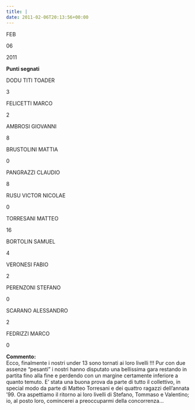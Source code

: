 ```yaml
---
title: |
date: 2011-02-06T20:13:56+00:00
---
```

FEB

06

2011

**Punti segnati**

DODU TITI TOADER

3

FELICETTI MARCO

2

AMBROSI GIOVANNI

8

BRUSTOLINI MATTIA

0

PANGRAZZI CLAUDIO

8

RUSU VICTOR NICOLAE

0

TORRESANI MATTEO

16

BORTOLIN SAMUEL

4

VERONESI FABIO

2

PERENZONI STEFANO

0

SCARANO ALESSANDRO

2

FEDRIZZI MARCO

0

**Commento:**  
Ecco, finalmente i nostri under 13 sono tornati ai loro livelli !!! Pur con due assenze “pesanti” i nostri hanno disputato una bellissima gara restando in partita fino alla fine e perdendo con un margine certamente inferiore a quanto temuto. E’ stata una buona prova da parte di tutto il collettivo, in special modo da parte di Matteo Torresani e dei quattro ragazzi dell’annata ’99. Ora aspettiamo il ritorno ai loro livelli di Stefano, Tommaso e Valentino; io, al posto loro, comincerei a preoccuparmi della concorrenza…
